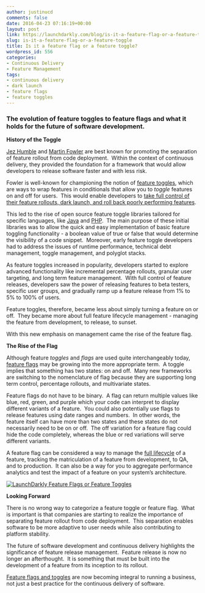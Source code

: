```yaml
---
author: justinucd
comments: false
date: 2016-04-23 07:16:19+00:00
layout: post
link: https://launchdarkly.com/blog/is-it-a-feature-flag-or-a-feature-toggle/
slug: is-it-a-feature-flag-or-a-feature-toggle
title: Is it a feature flag or a feature toggle?
wordpress_id: 556
categories:
- Continuous Delivery
- Feature Management
tags:
- continuous delivery
- dark launch
- feature flags
- feature toggles
---
```


### The evolution of feature toggles to feature flags and what it holds for the future of software development.


**History of the Toggle**

[Jez Humble](http://continuousdelivery.com/) and [Martin Fowler](http://www.martinfowler.com/) are best known for promoting the separation of feature rollout from code deployment.  Within the context of continuous delivery, they provided the foundation for a framework that would allow developers to release software faster and with less risk.

Fowler is well-known for championing the notion of [feature toggles](http://martinfowler.com/articles/feature-toggles.html), which are ways to wrap features in conditionals that allow you to _toggle_ features on and off for users.  This would enable developers to [take full control of their feature rollouts, dark launch, and roll back poorly performing features](https://launchdarkly.com/use-cases/?utm_source=launchdarkly_blog&utm_medium=organic).

<!-- more -->

This led to the rise of open source feature toggle libraries tailored for specific languages, like [Java](http://featureflags.io/java-feature-flags/) and [PHP](http://featureflags.io/php-feature-flags/).  The main purpose of these initial libraries was to allow the quick and easy implementation of basic feature toggling functionality - a boolean value of true or false that would determine the visibility of a code snippet.  Moreover, early feature toggle developers had to address the issues of runtime performance, technical debt management, toggle management, and polyglot stacks. 

As feature toggles increased in popularity, developers started to explore advanced functionality like incremental percentage rollouts, granular user targeting, and long term feature management.  With full control of feature releases, developers saw the power of releasing features to beta testers, specific user groups, and gradually ramp up a feature release from 1% to 5% to 100% of users.

Feature toggles, therefore, became less about simply turning a feature on or off.  They became more about full feature lifecycle management - managing the feature from development, to release, to sunset.

With this new emphasis on management came the rise of the feature flag.

**The Rise of the Flag**

Although feature _toggles_ and _flags_ are used quite interchangeably today, [feature flags](https://blog.launchdarkly.com/feature-flag-driven-development/) may be growing into the more appropriate term.  A toggle implies that something has two states: on and off.  Many new frameworks are switching to the nomenclature of flag because they are supporting long term control, percentage rollouts, and multivariate states.

Feature flags do not have to be binary.  A flag can return multiple values like blue, red, green, and purple which your code can interpret to display different variants of a feature.  You could also potentially use flags to release features using date ranges and numbers.  In other words, the feature itself can have more than two states and these states do not necessarily need to be on or off.  The off variation for a feature flag could hide the code completely, whereas the blue or red variations will serve different variants.

A feature flag can be considered a way to manage the [full lifecycle](https://blog.launchdarkly.com/enterprise-requirements-for-managing-feature-flags/) of a feature, tracking the matriculation of a feature from development, to QA, and to production.  It can also be a way for you to aggregate performance analytics and test the impact of a feature on your system’s architecture.

[![LaunchDarkly Feature Flags or Feature Toggles](https://blog.launchdarkly.com/wp-content/uploads/2016/04/flags-or-toggles.jpg)](https://blog.launchdarkly.com/wp-content/uploads/2016/04/flags-or-toggles.jpg)

**Looking Forward**

There is no wrong way to categorize a feature toggle or feature flag.  What is important is that companies are starting to realize the importance of separating feature rollout from code deployment.  This separation enables software to be more adaptive to user needs while also contributing to platform stability.

The future of software development and continuous delivery highlights the significance of feature release management.  Feature release is now no longer an afterthought.  It is something that must be built into the development of a feature from its inception to its rollout.

[Feature flags and toggles](https://launchdarkly.com/use-cases/?utm_source=launchdarkly_blog&utm_medium=organic) are now becoming integral to running a business, not just a best practice for the continuous delivery of software.
